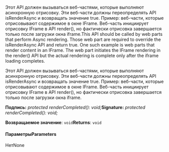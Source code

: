 <span data-ttu-id="bab6a-p101">Этот API должен вызываться веб-частями, которые выполняют асинхронную отрисовку. Эти веб-части должны переопределять API isRenderAsync и возвращать значение true. Пример: веб-части, которые отрисовывают содержимое в окне IFrame. Веб-часть инициирует отрисовку IFrame в API render(), но фактически отрисовка завершается только после загрузки окна iframe.</span><span class="sxs-lookup"><span data-stu-id="bab6a-p101">This API should be called by web parts that perform Async rendering. Those web part are required to override the isRenderAsync API and return true. One such example is web parts that render content in an IFrame. The web part initiates the IFrame rendering in the render() API but the actual rendering is complete only after the iframe loading completes.</span></span>




Этот API должен вызываться веб-частями, которые выполняют асинхронную отрисовку. Эти веб-части должны переопределять API isRenderAsync и возвращать значение true. Пример: веб-части, которые отрисовывают содержимое в окне IFrame. Веб-часть инициирует отрисовку IFrame в API render(), но фактически отрисовка завершается только после загрузки окна iframe.

<span data-ttu-id="bab6a-106">**Подпись:** _protected renderCompleted(): void;_</span><span class="sxs-lookup"><span data-stu-id="bab6a-106">**Signature:** _protected renderCompleted(): void;_</span></span>

<span data-ttu-id="bab6a-107">**Возвращаемое значение**: `void`</span><span class="sxs-lookup"><span data-stu-id="bab6a-107">**Returns**: `void`</span></span>





#### <a name="parameters"></a><span data-ttu-id="bab6a-108">Параметры</span><span class="sxs-lookup"><span data-stu-id="bab6a-108">Parameters</span></span>
<span data-ttu-id="bab6a-109">Нет</span><span class="sxs-lookup"><span data-stu-id="bab6a-109">None</span></span>


